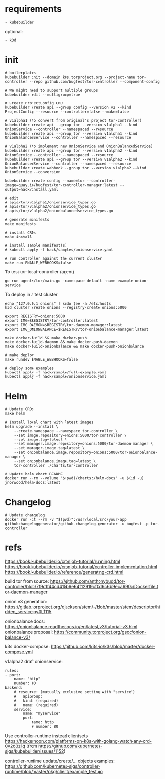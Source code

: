 # requirements

    - kubebuilder

optional:

    - k3d

# init

    # boilerplates
    kubebuilder init --domain k8s.torproject.org --project-name tor-controller --repo github.com/bugfest/tor-controller --component-config

    # We might need to support multiple groups
    kubebuilder edit --multigroup=true

    # Create ProjectConfig CRD
    kubebuilder create api --group config --version v2 --kind ProjectConfig --resource --controller=false --make=false

    # v1alpha1 (to convert from original's project tor-controller)
    kubebuilder create api --group tor --version v1alpha1 --kind OnionService --controller --namespaced --resource
    kubebuilder create api --group tor --version v1alpha1 --kind OnionBalancedService --controller --namespaced --resource

    # v1alpha2 (to implement new OnionService and OnionBalancedService)
    kubebuilder create api --group tor --version v1alpha2 --kind OnionService --controller --namespaced --resource
    kubebuilder create api --group tor --version v1alpha2 --kind OnionBalancedService --controller --namespaced --resource
    kubebuilder create webhook --group tor --version v1alpha2 --kind OnionService --conversion

    kubebuilder create config --name=tor --controller-image=quay.io/bugfest/tor-controller-manager:latest --output=hack/install.yaml
    
    # edit 
    # apis/tor/v1alpha1/onionservice_types.go
    # apis/tor/v1alpha2/onionservice_types.go
    # apis/tor/v1alpha2/onionbalancedservice_types.go

    # generate manifests
    make manifests
    
    # install CRDs
    make install

    # install sample manifest(s)
    # kubectl apply -f hack/samples/onionservice.yaml

    # run controller against the current cluster
    make run ENABLE_WEBHOOKS=false

To test tor-local-controller (agent)

    go run agents/tor/main.go -namespace default -name example-onion-service

To deploy in a test cluster

    echo "127.0.0.1 onions" | sudo tee -a /etc/hosts
    k3d cluster create onions --registry-create onions:5000

    export REGISTRY=onions:5000
    export IMG=$REGISTRY/tor-controller:latest
    export IMG_DAEMON=$REGISTRY/tor-daemon-manager:latest
    export IMG_ONIONBALANCE=$REGISTRY/tor-onionbalance-manager:latest

    make docker-build && make docker-push
    make docker-build-daemon && make docker-push-daemon
    make docker-build-onionbalance && make docker-push-onionbalance

    # make deploy
    make rundev ENABLE_WEBHOOKS=false

    # deploy some examples
    kubectl apply -f hack/sample/full-example.yaml
    kubectl apply -f hack/sample/onionservice.yaml

# Helm

    # Update CRDs
    make helm

    # Install local chart with latest images
    helm upgrade --install \
        --create-namespace --namespace tor-controller \
        --set image.repository=onions:5000/tor-controller \
        --set image.tag=latest \
        --set manager.image.repository=onions:5000/tor-daemon-manager \
        --set manager.image.tag=latest \
        --set onionbalance.image.repository=onions:5000/tor-onionbalance-manager \
        --set onionbalance.image.tag=latest \
        tor-controller ./charts/tor-controller

    # Update helm chart README
    docker run --rm --volume "$(pwd)/charts:/helm-docs" -u $(id -u) jnorwood/helm-docs:latest

# Changelog

    # Update changelog
    docker run -it --rm -v "$(pwd)":/usr/local/src/your-app githubchangeloggenerator/github-changelog-generator -u bugfest -p tor-controller

# refs

https://book.kubebuilder.io/cronjob-tutorial/running.html
https://book.kubebuilder.io/cronjob-tutorial/controller-implementation.html
https://book.kubebuilder.io/reference/generating-crd.html

build tor from source: https://github.com/anthonybudd/tor-controller/blob/7f9c1f44cd415b6e64f12919cf0d6c6b9eca690a/Dockerfile.tor-daemon-manager

onion v3 generation: https://gitlab.torproject.org/djackson/stem/-/blob/master/stem/descriptor/hidden_service.py#L1115

onionbalance docs: https://onionbalance.readthedocs.io/en/latest/v3/tutorial-v3.html
onionbalance proposal: https://community.torproject.org/gsoc/onion-balance-v3/

k3s docker-compose: https://github.com/k3s-io/k3s/blob/master/docker-compose.yml

v1alpha2 draft onionservice:

    rules:
    - port:
        name: "http"
        number: 80
    backend:
        # resource: (mutually exclusive setting with "service")
        #   apiGroup:
        #   kind: (required)
        #   name: (required)
        service:
            name: "myservice"
            port:
                name: http
                # number: 80

Use controller-runtime instead clientsets
https://hackernoon.com/platforms-on-k8s-with-golang-watch-any-crd-0v2o3z1q (from https://github.com/kubernetes-sigs/kubebuilder/issues/1152)

controller-runtime update/create/... objects examples:
https://github.com/kubernetes-sigs/controller-runtime/blob/master/pkg/client/example_test.go
